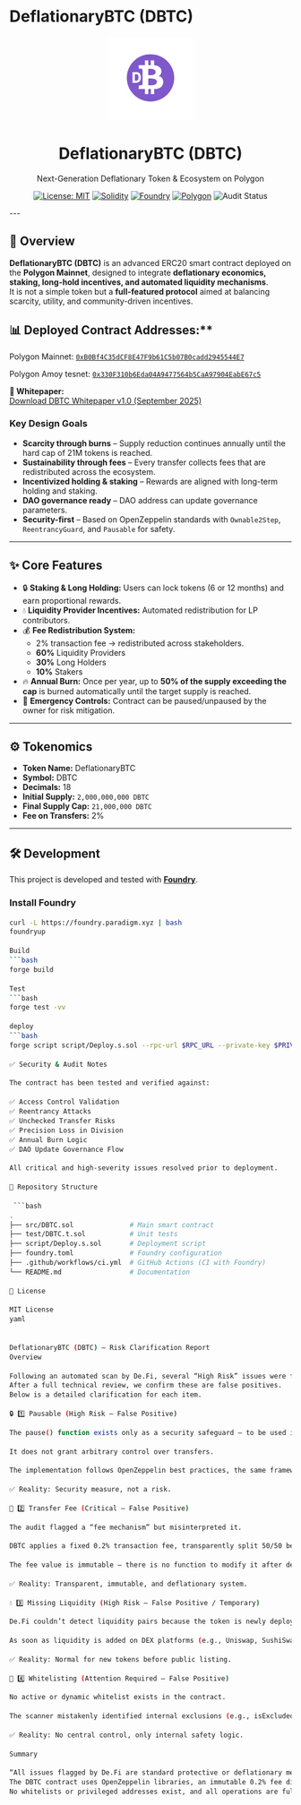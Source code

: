 # DeflationaryBTC (DBTC)

<p align="center">
  <img src="DBTC_logo.png" alt="DBTC Logo" width="150"/>
</p>

<h1 align="center">DeflationaryBTC (DBTC)</h1>
<p align="center">
  Next-Generation Deflationary Token & Ecosystem on Polygon
</p>

<p align="center">
  <a href="LICENSE"><img src="https://img.shields.io/badge/License-MIT-yellow.svg" alt="License: MIT"></a>
  <a href="https://soliditylang.org"><img src="https://img.shields.io/badge/Solidity-0.8.20-blue.svg" alt="Solidity"></a>
  <a href="https://book.getfoundry.sh/"><img src="https://img.shields.io/badge/Built%20With-Foundry-orange.svg" alt="Foundry"></a>
  <a href="https://polygon.technology/"><img src="https://img.shields.io/badge/Network-Polygon-8247e5.svg" alt="Polygon"></a>
  <img src="https://img.shields.io/badge/Audit-Verified-brightgreen" alt="Audit Status">
</p>
---

## 📖 Overview
**DeflationaryBTC (DBTC)** is an advanced ERC20 smart contract deployed on the **Polygon Mainnet**, designed to integrate **deflationary economics, staking, long-hold incentives, and automated liquidity mechanisms**.  
It is not a simple token but a **full-featured protocol** aimed at balancing scarcity, utility, and community-driven incentives.

## 📊 Deployed Contract Addresses:**  

Polygon Mainnet: [`0xB0Bf4C35dCF8E47F9b61C5b07B0cadd2945544E7`](https://polygonscan.com/address/0xB0Bf4C35dCF8E47F9b61C5b07B0cadd2945544E7)

Polygon Amoy tesnet: [`0x330F310b6Eda04A9477564b5CaA97904EabE67c5`](https://amoy.polygonscan.com/token/0x330f310b6eda04a9477564b5caa97904eabe67c5)

**📄 Whitepaper:**  
[Download DBTC Whitepaper v1.0 (September 2025)](https://dwjcrypto.com/pdf/DBTC_Whitepaper_v1.0.pdf)

### Key Design Goals
- **Scarcity through burns** – Supply reduction continues annually until the hard cap of 21M tokens is reached.  
- **Sustainability through fees** – Every transfer collects fees that are redistributed across the ecosystem.  
- **Incentivized holding & staking** – Rewards are aligned with long-term holding and staking.  
- **DAO governance ready** – DAO address can update governance parameters.  
- **Security-first** – Based on OpenZeppelin standards with `Ownable2Step`, `ReentrancyGuard`, and `Pausable` for safety.

---

## ✨ Core Features
- 🔒 **Staking & Long Holding:** Users can lock tokens (6 or 12 months) and earn proportional rewards.  
- 💧 **Liquidity Provider Incentives:** Automated redistribution for LP contributors.  
- 💰 **Fee Redistribution System:**  
  - 2% transaction fee → redistributed across stakeholders.  
  - **60%** Liquidity Providers  
  - **30%** Long Holders  
  - **10%** Stakers  
- 🔥 **Annual Burn:** Once per year, up to **50% of the supply exceeding the cap** is burned automatically until the target supply is reached.  
- 🛑 **Emergency Controls:** Contract can be paused/unpaused by the owner for risk mitigation.

---

## ⚙️ Tokenomics
- **Token Name:** DeflationaryBTC  
- **Symbol:** DBTC  
- **Decimals:** 18  
- **Initial Supply:** `2,000,000,000 DBTC`  
- **Final Supply Cap:** `21,000,000 DBTC`  
- **Fee on Transfers:** 2%

---

## 🛠️ Development
This project is developed and tested with [**Foundry**](https://book.getfoundry.sh/).

### Install Foundry
```bash
curl -L https://foundry.paradigm.xyz | bash
foundryup

Build
```bash
forge build

Test
```bash
forge test -vv

deploy
```bash
forge script script/Deploy.s.sol --rpc-url $RPC_URL --private-key $PRIVATE_KEY --broadcast

✅ Security & Audit Notes

The contract has been tested and verified against:

✅ Access Control Validation
✅ Reentrancy Attacks
✅ Unchecked Transfer Risks
✅ Precision Loss in Division
✅ Annual Burn Logic
✅ DAO Update Governance Flow

All critical and high-severity issues resolved prior to deployment.

📂 Repository Structure

 ```bash
.
├── src/DBTC.sol              # Main smart contract
├── test/DBTC.t.sol           # Unit tests
├── script/Deploy.s.sol       # Deployment script
├── foundry.toml              # Foundry configuration
├── .github/workflows/ci.yml  # GitHub Actions (CI with Foundry)
└── README.md                 # Documentation

📜 License

MIT License
yaml


DeflationaryBTC (DBTC) – Risk Clarification Report
Overview

Following an automated scan by De.Fi, several “High Risk” issues were flagged for the DeflationaryBTC smart contract.
After a full technical review, we confirm these are false positives.
Below is a detailed clarification for each item.

🔒 1️⃣ Pausable (High Risk – False Positive)

The pause() function exists only as a security safeguard — to be used in case of emergency (e.g., exploit detection or malfunction).

It does not grant arbitrary control over transfers.

The implementation follows OpenZeppelin best practices, the same framework used by major projects like USDC, AAVE, and Compound.

✅ Reality: Security measure, not a risk.

💸 2️⃣ Transfer Fee (Critical – False Positive)

The audit flagged a “fee mechanism” but misinterpreted it.

DBTC applies a fixed 0.2% transaction fee, transparently split 50/50 between the DAO and the Treasury.

The fee value is immutable — there is no function to modify it after deployment.

✅ Reality: Transparent, immutable, and deflationary system.

💧 3️⃣ Missing Liquidity (High Risk – False Positive / Temporary)

De.Fi couldn’t detect liquidity pairs because the token is newly deployed and currently in the pre-market phase.

As soon as liquidity is added on DEX platforms (e.g., Uniswap, SushiSwap), this flag will automatically disappear.

✅ Reality: Normal for new tokens before public listing.

👥 4️⃣ Whitelisting (Attention Required – False Positive)

No active or dynamic whitelist exists in the contract.

The scanner mistakenly identified internal exclusions (e.g., isExcludedFromFee) used only to prevent double taxation during internal DAO or contract transfers.

✅ Reality: No central control, only internal safety logic.

Summary

“All issues flagged by De.Fi are standard protective or deflationary mechanisms, not vulnerabilities.
The DBTC contract uses OpenZeppelin libraries, an immutable 0.2% fee distributed between DAO and Treasury, and a Pausable mechanism strictly for emergency protection.
No whitelists or privileged addresses exist, and all operations are fully transparent and verifiable on-chain.”

